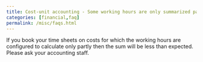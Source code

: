 ```yaml
---
title: Cost-unit accounting - Some working hours are only summarized partly (e. g. half)?
categories: [financial,faq]
permalink: /misc/faqs.html
---
```


If you book your time sheets on costs for which the working hours are configured to calculate only partly then the sum will be less than expected. Please ask your accounting staff.
